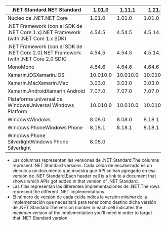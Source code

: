 | <span data-ttu-id="7df53-101">.NET Standard</span><span class="sxs-lookup"><span data-stu-id="7df53-101">.NET Standard</span></span>                             | <span data-ttu-id="7df53-102">[1.0]</span><span class="sxs-lookup"><span data-stu-id="7df53-102">[1.0]</span></span> | <span data-ttu-id="7df53-103">[1.1]</span><span class="sxs-lookup"><span data-stu-id="7df53-103">[1.1]</span></span>  | <span data-ttu-id="7df53-104">[1.2]</span><span class="sxs-lookup"><span data-stu-id="7df53-104">[1.2]</span></span> | <span data-ttu-id="7df53-105">[1.3]</span><span class="sxs-lookup"><span data-stu-id="7df53-105">[1.3]</span></span> | <span data-ttu-id="7df53-106">[1.4]</span><span class="sxs-lookup"><span data-stu-id="7df53-106">[1.4]</span></span> | <span data-ttu-id="7df53-107">[1.5]</span><span class="sxs-lookup"><span data-stu-id="7df53-107">[1.5]</span></span>      | <span data-ttu-id="7df53-108">[1.6]</span><span class="sxs-lookup"><span data-stu-id="7df53-108">[1.6]</span></span>      | <span data-ttu-id="7df53-109">[2.0]</span><span class="sxs-lookup"><span data-stu-id="7df53-109">[2.0]</span></span>      |
|-------------------------------------------|-------|--------|-------|-------|-------|------------|------------|------------|
| <span data-ttu-id="7df53-110">Núcleo de .NET</span><span class="sxs-lookup"><span data-stu-id="7df53-110">.NET Core</span></span>                                 | <span data-ttu-id="7df53-111">1.0</span><span class="sxs-lookup"><span data-stu-id="7df53-111">1.0</span></span>   | <span data-ttu-id="7df53-112">1.0</span><span class="sxs-lookup"><span data-stu-id="7df53-112">1.0</span></span>    | <span data-ttu-id="7df53-113">1.0</span><span class="sxs-lookup"><span data-stu-id="7df53-113">1.0</span></span>   | <span data-ttu-id="7df53-114">1.0</span><span class="sxs-lookup"><span data-stu-id="7df53-114">1.0</span></span>   | <span data-ttu-id="7df53-115">1.0</span><span class="sxs-lookup"><span data-stu-id="7df53-115">1.0</span></span>   | <span data-ttu-id="7df53-116">1.0</span><span class="sxs-lookup"><span data-stu-id="7df53-116">1.0</span></span>        | <span data-ttu-id="7df53-117">1.0</span><span class="sxs-lookup"><span data-stu-id="7df53-117">1.0</span></span>        | <span data-ttu-id="7df53-118">2.0</span><span class="sxs-lookup"><span data-stu-id="7df53-118">2.0</span></span>        |
| <span data-ttu-id="7df53-119">.NET Framework (con el SDK de .NET Core 1.x)</span><span class="sxs-lookup"><span data-stu-id="7df53-119">.NET Framework (with .NET Core 1.x SDK)</span></span>   | <span data-ttu-id="7df53-120">4.5</span><span class="sxs-lookup"><span data-stu-id="7df53-120">4.5</span></span>   | <span data-ttu-id="7df53-121">4.5</span><span class="sxs-lookup"><span data-stu-id="7df53-121">4.5</span></span>    | <span data-ttu-id="7df53-122">4.5.1</span><span class="sxs-lookup"><span data-stu-id="7df53-122">4.5.1</span></span> | <span data-ttu-id="7df53-123">4.6</span><span class="sxs-lookup"><span data-stu-id="7df53-123">4.6</span></span>   | <span data-ttu-id="7df53-124">4.6.1</span><span class="sxs-lookup"><span data-stu-id="7df53-124">4.6.1</span></span> | <span data-ttu-id="7df53-125">4.6.2</span><span class="sxs-lookup"><span data-stu-id="7df53-125">4.6.2</span></span>      |            |            |
| <span data-ttu-id="7df53-126">.NET Framework (con el SDK de .NET Core 2.0)</span><span class="sxs-lookup"><span data-stu-id="7df53-126">.NET Framework (with .NET Core 2.0 SDK)</span></span>   | <span data-ttu-id="7df53-127">4.5</span><span class="sxs-lookup"><span data-stu-id="7df53-127">4.5</span></span>   | <span data-ttu-id="7df53-128">4.5</span><span class="sxs-lookup"><span data-stu-id="7df53-128">4.5</span></span>    | <span data-ttu-id="7df53-129">4.5.1</span><span class="sxs-lookup"><span data-stu-id="7df53-129">4.5.1</span></span> | <span data-ttu-id="7df53-130">4.6</span><span class="sxs-lookup"><span data-stu-id="7df53-130">4.6</span></span>   | <span data-ttu-id="7df53-131">4.6.1</span><span class="sxs-lookup"><span data-stu-id="7df53-131">4.6.1</span></span> | <span data-ttu-id="7df53-132">4.6.1</span><span class="sxs-lookup"><span data-stu-id="7df53-132">4.6.1</span></span>      | <span data-ttu-id="7df53-133">4.6.1</span><span class="sxs-lookup"><span data-stu-id="7df53-133">4.6.1</span></span>      | <span data-ttu-id="7df53-134">4.6.1</span><span class="sxs-lookup"><span data-stu-id="7df53-134">4.6.1</span></span>      |
| <span data-ttu-id="7df53-135">Mono</span><span class="sxs-lookup"><span data-stu-id="7df53-135">Mono</span></span>                                      | <span data-ttu-id="7df53-136">4.6</span><span class="sxs-lookup"><span data-stu-id="7df53-136">4.6</span></span>   | <span data-ttu-id="7df53-137">4.6</span><span class="sxs-lookup"><span data-stu-id="7df53-137">4.6</span></span>    | <span data-ttu-id="7df53-138">4.6</span><span class="sxs-lookup"><span data-stu-id="7df53-138">4.6</span></span>   | <span data-ttu-id="7df53-139">4.6</span><span class="sxs-lookup"><span data-stu-id="7df53-139">4.6</span></span>   | <span data-ttu-id="7df53-140">4.6</span><span class="sxs-lookup"><span data-stu-id="7df53-140">4.6</span></span>   | <span data-ttu-id="7df53-141">4.6</span><span class="sxs-lookup"><span data-stu-id="7df53-141">4.6</span></span>        | <span data-ttu-id="7df53-142">4.6</span><span class="sxs-lookup"><span data-stu-id="7df53-142">4.6</span></span>        | <span data-ttu-id="7df53-143">5.4</span><span class="sxs-lookup"><span data-stu-id="7df53-143">5.4</span></span>        |
| <span data-ttu-id="7df53-144">Xamarin.iOS</span><span class="sxs-lookup"><span data-stu-id="7df53-144">Xamarin.iOS</span></span>                               | <span data-ttu-id="7df53-145">10.0</span><span class="sxs-lookup"><span data-stu-id="7df53-145">10.0</span></span>  | <span data-ttu-id="7df53-146">10.0</span><span class="sxs-lookup"><span data-stu-id="7df53-146">10.0</span></span>   | <span data-ttu-id="7df53-147">10.0</span><span class="sxs-lookup"><span data-stu-id="7df53-147">10.0</span></span>  | <span data-ttu-id="7df53-148">10.0</span><span class="sxs-lookup"><span data-stu-id="7df53-148">10.0</span></span>  | <span data-ttu-id="7df53-149">10.0</span><span class="sxs-lookup"><span data-stu-id="7df53-149">10.0</span></span>  | <span data-ttu-id="7df53-150">10.0</span><span class="sxs-lookup"><span data-stu-id="7df53-150">10.0</span></span>       | <span data-ttu-id="7df53-151">10.0</span><span class="sxs-lookup"><span data-stu-id="7df53-151">10.0</span></span>       | <span data-ttu-id="7df53-152">10.14</span><span class="sxs-lookup"><span data-stu-id="7df53-152">10.14</span></span>      |
| <span data-ttu-id="7df53-153">Xamarin.Mac</span><span class="sxs-lookup"><span data-stu-id="7df53-153">Xamarin.Mac</span></span>                               | <span data-ttu-id="7df53-154">3.0</span><span class="sxs-lookup"><span data-stu-id="7df53-154">3.0</span></span>   | <span data-ttu-id="7df53-155">3.0</span><span class="sxs-lookup"><span data-stu-id="7df53-155">3.0</span></span>    | <span data-ttu-id="7df53-156">3.0</span><span class="sxs-lookup"><span data-stu-id="7df53-156">3.0</span></span>   | <span data-ttu-id="7df53-157">3.0</span><span class="sxs-lookup"><span data-stu-id="7df53-157">3.0</span></span>   | <span data-ttu-id="7df53-158">3.0</span><span class="sxs-lookup"><span data-stu-id="7df53-158">3.0</span></span>   | <span data-ttu-id="7df53-159">3.0</span><span class="sxs-lookup"><span data-stu-id="7df53-159">3.0</span></span>        | <span data-ttu-id="7df53-160">3.0</span><span class="sxs-lookup"><span data-stu-id="7df53-160">3.0</span></span>        | <span data-ttu-id="7df53-161">3.8</span><span class="sxs-lookup"><span data-stu-id="7df53-161">3.8</span></span>        |
| <span data-ttu-id="7df53-162">Xamarin.Android</span><span class="sxs-lookup"><span data-stu-id="7df53-162">Xamarin.Android</span></span>                           | <span data-ttu-id="7df53-163">7.0</span><span class="sxs-lookup"><span data-stu-id="7df53-163">7.0</span></span>   | <span data-ttu-id="7df53-164">7.0</span><span class="sxs-lookup"><span data-stu-id="7df53-164">7.0</span></span>    | <span data-ttu-id="7df53-165">7.0</span><span class="sxs-lookup"><span data-stu-id="7df53-165">7.0</span></span>   | <span data-ttu-id="7df53-166">7.0</span><span class="sxs-lookup"><span data-stu-id="7df53-166">7.0</span></span>   | <span data-ttu-id="7df53-167">7.0</span><span class="sxs-lookup"><span data-stu-id="7df53-167">7.0</span></span>   | <span data-ttu-id="7df53-168">7.0</span><span class="sxs-lookup"><span data-stu-id="7df53-168">7.0</span></span>        | <span data-ttu-id="7df53-169">7.0</span><span class="sxs-lookup"><span data-stu-id="7df53-169">7.0</span></span>        | <span data-ttu-id="7df53-170">8.0</span><span class="sxs-lookup"><span data-stu-id="7df53-170">8.0</span></span>        |
| <span data-ttu-id="7df53-171">Plataforma universal de Windows</span><span class="sxs-lookup"><span data-stu-id="7df53-171">Universal Windows Platform</span></span>                | <span data-ttu-id="7df53-172">10.0</span><span class="sxs-lookup"><span data-stu-id="7df53-172">10.0</span></span>  | <span data-ttu-id="7df53-173">10.0</span><span class="sxs-lookup"><span data-stu-id="7df53-173">10.0</span></span>   | <span data-ttu-id="7df53-174">10.0</span><span class="sxs-lookup"><span data-stu-id="7df53-174">10.0</span></span>  | <span data-ttu-id="7df53-175">10.0</span><span class="sxs-lookup"><span data-stu-id="7df53-175">10.0</span></span>  | <span data-ttu-id="7df53-176">10.0</span><span class="sxs-lookup"><span data-stu-id="7df53-176">10.0</span></span>  | <span data-ttu-id="7df53-177">10.0.16299</span><span class="sxs-lookup"><span data-stu-id="7df53-177">10.0.16299</span></span> | <span data-ttu-id="7df53-178">10.0.16299</span><span class="sxs-lookup"><span data-stu-id="7df53-178">10.0.16299</span></span> | <span data-ttu-id="7df53-179">10.0.16299</span><span class="sxs-lookup"><span data-stu-id="7df53-179">10.0.16299</span></span> |
| <span data-ttu-id="7df53-180">Windows</span><span class="sxs-lookup"><span data-stu-id="7df53-180">Windows</span></span>                                   | <span data-ttu-id="7df53-181">8.0</span><span class="sxs-lookup"><span data-stu-id="7df53-181">8.0</span></span>   | <span data-ttu-id="7df53-182">8.0</span><span class="sxs-lookup"><span data-stu-id="7df53-182">8.0</span></span>    | <span data-ttu-id="7df53-183">8.1</span><span class="sxs-lookup"><span data-stu-id="7df53-183">8.1</span></span>   |       |       |            |            |            |
| <span data-ttu-id="7df53-184">Windows Phone</span><span class="sxs-lookup"><span data-stu-id="7df53-184">Windows Phone</span></span>                             | <span data-ttu-id="7df53-185">8.1</span><span class="sxs-lookup"><span data-stu-id="7df53-185">8.1</span></span>   | <span data-ttu-id="7df53-186">8.1</span><span class="sxs-lookup"><span data-stu-id="7df53-186">8.1</span></span>    | <span data-ttu-id="7df53-187">8.1</span><span class="sxs-lookup"><span data-stu-id="7df53-187">8.1</span></span>   |       |       |            |            |            |
| <span data-ttu-id="7df53-188">Windows Phone Silverlight</span><span class="sxs-lookup"><span data-stu-id="7df53-188">Windows Phone Silverlight</span></span>                 | <span data-ttu-id="7df53-189">8.0</span><span class="sxs-lookup"><span data-stu-id="7df53-189">8.0</span></span>   |        |       |       |       |            |            |            |

- <span data-ttu-id="7df53-190">Las columnas representan las versiones de .NET Standard.</span><span class="sxs-lookup"><span data-stu-id="7df53-190">The columns represent .NET Standard versions.</span></span> <span data-ttu-id="7df53-191">Cada celda de encabezado es un vínculo a un documento que muestra qué API se han agregado en esa versión de .NET Standard.</span><span class="sxs-lookup"><span data-stu-id="7df53-191">Each header cell is a link to a document that shows which APIs got added in that version of .NET Standard.</span></span>
- <span data-ttu-id="7df53-192">Las filas representan las diferentes implementaciones de .NET.</span><span class="sxs-lookup"><span data-stu-id="7df53-192">The rows represent the different .NET implementations.</span></span>
- <span data-ttu-id="7df53-193">El número de versión de cada celda indica la versión *mínima* de la implementación que necesitará para tener como destino dicha versión de .NET Standard.</span><span class="sxs-lookup"><span data-stu-id="7df53-193">The version number in each cell indicates the *minimum* version of the implementation you'll need in order to target that .NET Standard version.</span></span>

[1.0]: https://github.com/dotnet/standard/blob/master/docs/versions/netstandard1.0.md
[1.1]: https://github.com/dotnet/standard/blob/master/docs/versions/netstandard1.1.md
[1.2]: https://github.com/dotnet/standard/blob/master/docs/versions/netstandard1.2.md
[1.3]: https://github.com/dotnet/standard/blob/master/docs/versions/netstandard1.3.md
[1.4]: https://github.com/dotnet/standard/blob/master/docs/versions/netstandard1.4.md
[1.5]: https://github.com/dotnet/standard/blob/master/docs/versions/netstandard1.5.md
[1.6]: https://github.com/dotnet/standard/blob/master/docs/versions/netstandard1.6.md
[2.0]: https://github.com/dotnet/standard/blob/master/docs/versions/netstandard2.0.md
